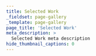 ```yaml
---
title: Selected Work
_fieldset: page-gallery
_template: page-gallery
page_title: 'Selected Work'
meta_description: >
  Selected Work meta description
hide_thumbnail_captions: 0
---
```











